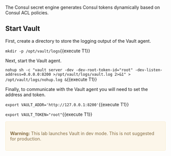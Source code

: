 
The Consul secret engine generates Consul tokens dynamically based on Consul ACL policies.

## Start Vault

First, create a directory to store the logging output of the Vault agent.

`mkdir -p /opt/vault/logs`{{execute T1}}

Next, start the Vault agent. 

`nohup sh -c "vault server -dev -dev-root-token-id="root" -dev-listen-address=0.0.0.0:8200 >/opt/vault/logs/vault.log 2>&1" > /opt/vault/logs/nohup.log &`{{execute T1}}

Finally, to communicate with the Vault agent you will need to set the address and token. 

`export VAULT_ADDR='http://127.0.0.1:8200'`{{execute T1}}

`export VAULT_TOKEN="root"`{{execute T1}}

<div style="background-color:#fcf6ea; color:#866d42; border:1px solid #f8ebcf; padding:1em; border-radius:3px;">
  <p><strong>Warning: </strong>
  This lab launches Vault in dev mode. This is not suggested for production.
</p></div>
